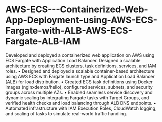 # AWS-ECS---Containerized-Web-App-Deployment-using-AWS-ECS-Fargate-with-ALB-AWS-ECS-Fargate-ALB-IAM
Developed and deployed a containerized web application on AWS using ECS Fargate with Application Load Balancer. Designed a scalable architecture by creating ECS clusters, task definitions, services, and IAM roles. 
• Designed and deployed a scalable container-based architecture using AWS ECS with Fargate launch type and Application Load Balancer (ALB) for load distribution.
• Created ECS task definitions using Docker images (nginxdemos/hello), configured services, subnets, and security groups across multiple AZs.
• Enabled seamless service discovery and dynamic scaling by integrating Fargate tasks with Target Groups, and verified health checks and load balancing through ALB DNS endpoints.
• Automated infrastructure with IAM Execution Roles, CloudWatch logging, and scaling of tasks to simulate real-world traffic handling.

